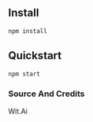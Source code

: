 
## Install

```bash
npm install 
```

## Quickstart

```bash
npm start
```


### Source And Credits
Wit.Ai


